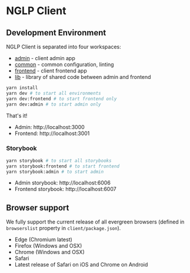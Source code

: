 # NGLP Client

## Development Environment

NGLP Client is separated into four workspaces:

- [admin](./packages/admin/README.md) - client admin app
- [common](./packages/common/README.md) - common configuration, linting
- [frontend](./packages/frontend/README.md) - client frontend app
- [lib](./packages/lib/README.md) - library of shared code between admin and frontend

```sh
yarn install
yarn dev # to start all environments
yarn dev:frontend # to start frontend only
yarn dev:admin # to start admin only
```

That's it!

- Admin: http://localhost:3000
- Frontend: http://localhost:3001

### Storybook

```sh
yarn storybook # to start all storybooks
yarn storybook:frontend # to start frontend
yarn storybook:admin # to start admin
```

- Admin storybook: http://localhost:6006
- Frontend storybook: http://localhost:6007

## Browser support

We fully support the current release of all evergreen browsers (defined in `browserslist` property in `client/package.json`).

- Edge (Chromium latest)
- Firefox (Windows and OSX)
- Chrome (Windows and OSX)
- Safari
- Latest release of Safari on iOS and Chrome on Android
